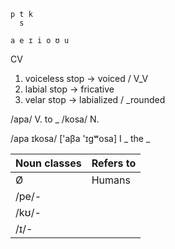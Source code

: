 ```
p t k
  s

a e ɪ i o ʊ u
```

CV

1. voiceless stop -> voiced / V_V
2. labial stop -> fricative
3. velar stop -> labialized / _rounded

/apa/ V. to _
/kosa/ N. 

/apa ɪkosa/ \['aβa 'ɪgʷosa] I _ the _

| Noun classes | Refers to |
|--------------|-----------|
| Ø            | Humans    |
| /pe/-        |  |
| /kʊ/-        |  |
| /ɪ/-         |  |
